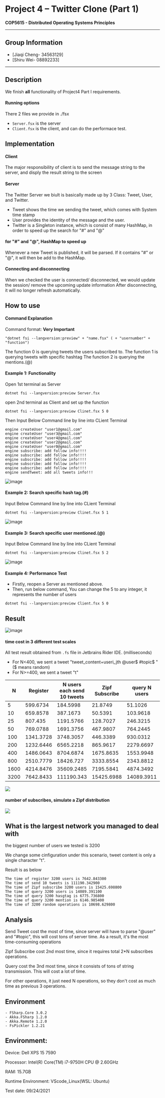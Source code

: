 # Project 4 – Twitter Clone (Part 1)
**COP5615 - Distributed Operating Systems Principles**

---
## Group Information

* [Jiaqi Cheng- 34563129]
* [Shiru Wei- 08892233]

---

## Description
We finish **all** functionality of Project4 Part I requirements.

#### Running options 

There 2 files we provide in ./fsx
- `Server.fsx` is the server
- `Client.fsx` is the client, and can do the performace test.


## Implementation
#### Client
The major responsibility of client is to send the message string to the server, and disply the result string to the screen

#### Server
The Twitter Server we biult is basically made up by 3 Class: Tweet, User, and Twitter. 
- Tweet shows the time we sending the tweet, which comes with System time stamp
- User provides the identity of the message and the user.
- Twitter is a Singleton instance, which is consist of many HashMap, in order to speed up the search for "#" and "@"

#### for "#" and "@", HashMap to speed up
Whenever a new Tweet is published, it will be parsed. If it contains "#" or "@", it will then be add to the HashMap.

#### Connecting and disconnecting
When we checked the user is connected/ disconnected, we would update the session/ remove the upcoming update information
After disconnecting, it will no longer refresh automatically.
## How to use

#### Command Explanation

Command format: 
**Very Important**
```
"dotnet fsi --langversion:preview" + "name.fsx" ( + "usernumber" + "function")
```
The function 0 is querying tweets the users subscribed to.
The function 1 is querying tweets with specific hashtag
The function 2 is querying the mentions.(@)

#### Example 1: Functionality
Open 1st terminal as Server
```
dotnet fsi --langversion:preview Server.fsx
```

open 2nd terminal as Client and set up the function
```
dotnet fsi --langversion:preview Clinet.fsx 5 0

```

Then Input Below Command line by line into CLient Terminal
```
engine createUser "user1@gmail.com"
engine createUser "user3@gmail.com"
engine createUser "user4@gmail.com"
engine createUser "user2@gmail.com"
engine createUser "user0@gmail.com"
engine subscribe: add follow info!!!!
engine subscribe: add follow info!!!!
engine subscribe: add follow info!!!!
engine subscribe: add follow info!!!!
engine subscribe: add follow info!!!!
engine sendTweet: add all tweets info!!!
```

![image](https://github.com/shiruwei9/Py/blob/master/1.png)

#### Example 2: Search specific hash tag.(#)
Input Below Command line by line into CLient Terminal
```
dotnet fsi --langversion:preview Clinet.fsx 5 1
```

![image](https://github.com/shiruwei9/Py/blob/master/2.png)

#### Example 3: Search specific user mentioned.(@)
Input Below Command line by line into CLient Terminal
```
dotnet fsi --langversion:preview Clinet.fsx 5 2
```

![image](https://github.com/shiruwei9/Py/blob/master/3.png)

#### Example 4: Performance Test
- Firstly, reopen a Server as mentioned above.
- Then, run below command, You can change the 5 to any integer, it represents the number of users
```
dotnet fsi --langversion:preview Client.fsx 5 0
```

## Result

![image](https://github.com/shiruwei9/Py/blob/master/4.png)

#### time cost in 3 different test scales
All test result obtained from `.fs` file in Jetbrains Rider IDE.
(milliseconds)

- For N<400, we sent a tweet "tweet_content+useri_jth @user$ #topic$ " ($ means random)
- For N>=400, we sent a tweet "t"

| N    | Register  | N users each send 10 tweets | Zipf Subscribe | query N users |  query N hasgtag  |  query N mention | N Randon Ops |
|------|-----------|-----------------------------|----------------|---------------|-------------------|------------------|--------------|
| 5    | 599.6734  | 184.5998                    | 21.8749        | 51.1026       | 29.262            | 24.1199          | 51.5178      |
| 10   | 659.8578  | 387.1673                    | 50.5391        | 103.9618      | 47.1174           | 56.1817          | 53.2401      |
| 25   | 807.435   | 1191.5766                   | 128.7027       | 246.3215      | 128.7414          | 123.4499         | 171.5757     |
| 50   | 769.0788  | 1691.3756                   | 467.9807       | 764.2445      | 493.4429          | 338.9445         | 219.0232     |
| 100  | 1341.3728 | 3748.3057                   | 446.3389       | 930.0312      | 433.1106          | 449.2736         | 947.7343     |
| 200  | 1232.6446 | 6565.2218                   | 865.9617       | 2279.6697     | 1400.8518         | 1336.9309        | 867.6679     |
| 400  | 1486.0643 | 8704.6874                   | 1675.8635      | 1553.9948     | 1303.3077         | 741.304          | 1330.1301    |
| 800  | 2510.7779 | 18426.727                   | 3333.8554      | 2343.8812     | 1452.3169         | 1437.4424        | 2010.4858    |
| 1600 | 4214.8476 | 35609.2485                  | 7195.5841      | 4874.3492     | 2860.3245         | 2820.996         | 4934.7314    |
| 3200 | 7642.8433 | 111190.343                  | 15425.6988     | 14089.3911    | 6775.7368         | 6146.9854        | 10698.6298   |

![](pictures/2.png)

#### number of subscribes, simulate a Zipf distribution
![](pictures/1.png)



## What is the largest network you managed to deal with
the biggest number of users we tested is 3200

We change some cinfiguration under this scenario, tweet content is only a single character "t".


Result is as below
```
The time of register 3200 users is 7642.843300
The time of send 10 tweets is 111190.342900
The time of Zipf subscribe 3200 users is 15425.698800
The time of query 3200 users is 14089.391100
The time of query 3200 hasgtag is 6775.736800
The time of query 3200 mention is 6146.985400
The time of 3200 random operations is 10698.629800
```

## Analysis
Send Tweet cost the most of time, since server will have to parse "@user" and "#topic", this will cost tons of server time. As a result, it's the most time-consuming operations

Zipf Subscribe cost 2nd most time, since it requires total 2*N subscribes operations.

Query cost the 3nd most time, since it consists of tons of string transmission. This will cost a lot of time.

For other operations, it just need N operations, so they don't cost as much time as previous 3 operations.





## Environment

```
- FSharp.Core 3.0.2
- Akka.FSharp 1.2.0
- Akka.Remote 1.2.0
- FsPickler 1.2.21
```

## Environment:

Device: Dell XPS 15 7590 

Processor: Intel(R) Core(TM) i7-9750H CPU @ 2.60GHz   

RAM: 15.7GB

Runtime Environment: VScode_Linux(WSL: Ubuntu)


Test date: 09/24/2021 
		 	 		
